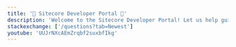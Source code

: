 ```yaml
---
title: '🚧 Sitecore Developer Portal 🚧'
description: 'Welcome to the Sitecore Developer Portal! Let us help guide you to what you need today.'
stackexchange: ['/questions?tab=Newest']
youtube: 'UUJrNXcAEmZrqbf2suxbfIkg'
---
```

